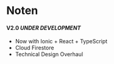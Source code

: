 # Noten

#### V2.0 **_UNDER DEVELOPMENT_**

- Now with Ionic + React + TypeScript
- Cloud Firestore
- Technical Design Overhaul